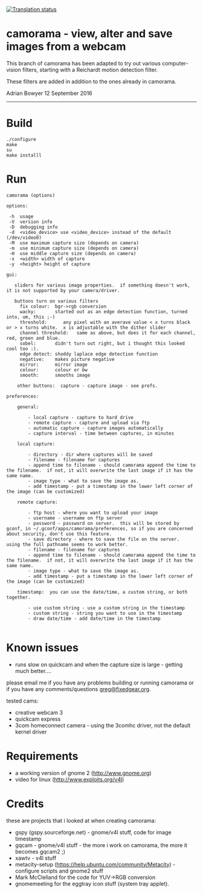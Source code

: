 
[![Translation status](https://translate.fedoraproject.org/widgets/camorama/-/svg-badge.svg)](https://translate.fedoraproject.org/engage/camorama/)

# camorama - view, alter and save images from a webcam

This branch of camorama has been adapted to try out various computer-vision
filters, starting with a Reichardt motion detection filter.

These filters are added in addition to the ones already in camorama.

Adrian Bowyer
12 September 2016

----------------------------


# Build

```
./configure
make
su
make installl
```

# Run

```
camorama (options)

options:

 -h  usage
 -V  version info
 -D  debugging info
 -d  <video_device> use <video_device> instead of the default (/dev/video0)
 -M  use maximum capture size (depends on camera)
 -m  use minimum capture size (depends on camera)
 -H  use middle capture size (depends on camera)
 -x  <width> width of capture
 -y  <height> height of capture

gui:
   
   sliders for various image properties.  if something doesn't work, it is not supported by your camera/driver.

   buttons turn on various filters
     fix colour:  bgr->rgb conversion
     wacky:       started out as an edge detection function, turned into, um, this ;-)
     threshold:      any pixel with an averave value < x turns black or > x turns white.  x is adjustable with the dither slider
     channel threshold:   same as above, but does it for each channel, red, green and blue.
     sobel:       didn't turn out right, but i thought this looked cool too :).
     edge detect: shoddy laplace edge detection function
     negative:    makes picture negative
     mirror:      mirror image
     colour:      colour or bw
     smooth:      smooths image

    other buttons:  capture - capture image - see prefs. 

preferences:

	general:
	
		- local capture - capture to hard drive
		- remote capture - capture and upload via ftp
		- automatic capture - capture images automatically
		- capture interval - time between captures, in minutes
		
	local capture:
	
		- directory - dir where captures will be saved
		- filename - filename for captures
		- append time to filename - should camorama append the time to the filename.  if not, it will overwrite the last image if it has the same name.
		- image type - what to save the image as.
		- add timestamp - put a timestamp in the lower left corner of the image (can be customized)
		
	remote capture:
	
		- ftp host - where you want to upload your image
		- username - username on ftp server
		- password - password on server.  this will be stored by gconf, in ~/.gconf/apps/camorama/preferences, so if you are concerned about security, don't use this feature.
		- save directory - where to save the file on the server.  using the full pathname seems to work better.
		- filename - filename for captures
		- append time to filename - should camorama append the time to the filename.  if not, it will overwrite the last image if it has the same name.
		- image type - what to save the image as.
		- add timestamp - put a timestamp in the lower left corner of the image (can be customized)
		
	timestamp:  you can use the date/time, a custom string, or both together.
		
		- use custom string - use a custom string in the timestamp
		- custom string - string you want to use in the timestamp
		- draw date/time - add date/time in the timestamp
		
```		


# Known issues

- runs slow on quickcam and when the capture size is large - getting much better....

please email me if you have any problems building or running camorama or if you have any comments/questions <greg@fixedgear.org>.

tested cams:

- creative webcam 3
- quickcam express
- 3com homeconnect camera - using the 3comhc driver, not the default kernel driver

# Requirements

- a working version of gnome 2 (http://www.gnome.org)
- video for linux (http://www.exploits.org/v4l)

# Credits

these are projects that i looked at when creating camorama:

- gspy (gspy.sourceforge.net) - gnome/v4l stuff, code for image timestamp
- gqcam  - gnome/v4l stuff  -  the more i work on camorama, the more it becomes gqcam2 ;)
- xawtv - v4l stuff
- metacity-setup (https://help.ubuntu.com/community/Metacity) - configure scripts and gnome2 stuff
- Mark McClelland for the code for YUV->RGB conversion
- gnomemeeting for the eggtray icon stuff (system tray applet). 
